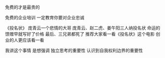 
免费的才是最贵的

免费的企业培训
一定教育你要对企业忠诚


《投名状》
庞青云一个悲情的大哥
庞青云、赵二虎、姜午阳三人纳投名状
命运的馈赠早就写好了价格
最后、三兄弟都死了
推荐大家看一看《投名状》这个电影
创业的人更应该看一看


我讲这个事情
是想强调
独立思考的重要性
认识到自我权利边界的重要性

